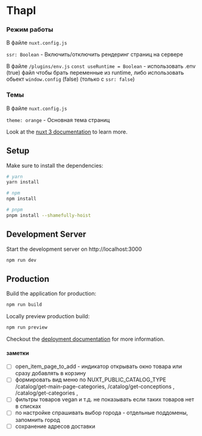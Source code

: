 # Thapl

### Режим работы
В файле `nuxt.config.js`

`ssr: Boolean` - Включить/отключить рендеринг страниц на сервере

В файле `/plugins/env.js`
`const useRuntime = Boolean` - использовать .env (true) файл чтобы брать переменные из runtime, либо использовать обьект `window.config` (false) (только с `ssr: false`)

### Темы
В файле `nuxt.config.js`

`theme: orange` - Основная тема страниц


Look at the [nuxt 3 documentation](https://v3.nuxtjs.org) to learn more.

## Setup

Make sure to install the dependencies:

```bash
# yarn
yarn install

# npm
npm install

# pnpm
pnpm install --shamefully-hoist
```

## Development Server

Start the development server on http://localhost:3000

```bash
npm run dev
```

## Production

Build the application for production:

```bash
npm run build
```

Locally preview production build:

```bash
npm run preview
```

Checkout the [deployment documentation](https://v3.nuxtjs.org/guide/deploy/presets) for more information.


#### заметки
- [ ] open_item_page_to_add - индикатор открывать окно товара или сразу добавлять в корзину
- [ ] формировать вид меню по NUXT_PUBLIC_CATALOG_TYPE /catalog/get-main-page-categories, /catalog/get-conceptions , /catalog/get-categories ,
- [ ] фильтры товаров vegan и т.д. не показывать если таких товаров нет в списках
- [ ] по настройке спрашивать выбор города - отдельные поддомены, запомнить город
- [ ] сохранение адресов доставки
